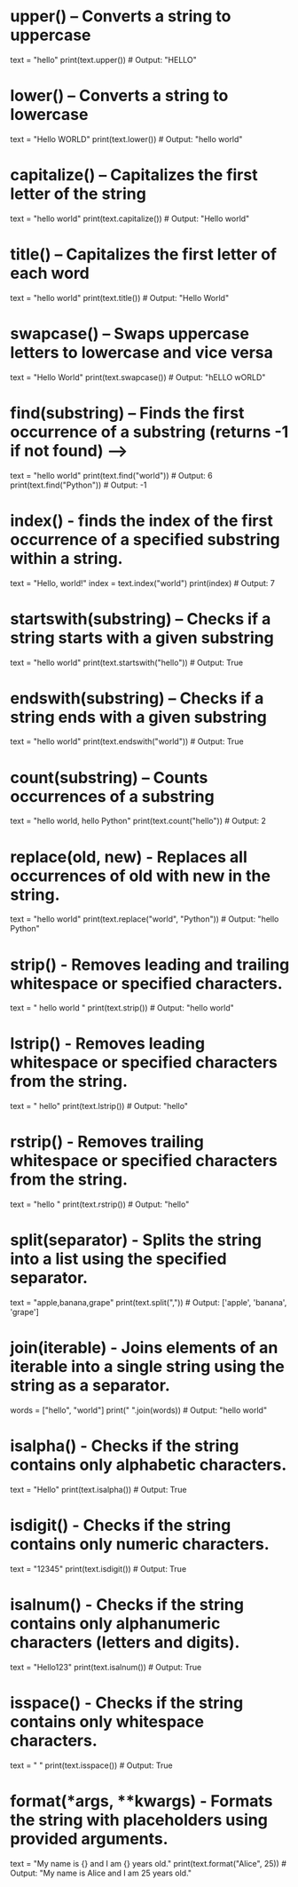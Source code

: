 # upper() – Converts a string to uppercase

<!-- Example -->

text = "hello"
print(text.upper())  # Output: "HELLO"

# lower() – Converts a string to lowercase

<!-- Example -->

text = "Hello WORLD"
print(text.lower())  # Output: "hello world"

# capitalize() – Capitalizes the first letter of the string

<!-- Example -->

text = "hello world"
print(text.capitalize())  # Output: "Hello world"

# title() – Capitalizes the first letter of each word

<!-- Example -->

text = "hello world"
print(text.title())  # Output: "Hello World"

# swapcase() – Swaps uppercase letters to lowercase and vice versa

<!-- Example -->

text = "Hello World"
print(text.swapcase())  # Output: "hELLO wORLD"

# find(substring) – Finds the first occurrence of a substring (returns -1 if not found) -->
 
 <!-- Example -->

text = "hello world"
print(text.find("world"))  # Output: 6
print(text.find("Python"))  # Output: -1

# index() - finds the index of the first occurrence of a specified substring within a string.

<!-- Example -->

text = "Hello, world!"
index = text.index("world")
print(index)  # Output: 7

# startswith(substring) – Checks if a string starts with a given substring

<!-- Example -->

text = "hello world"
print(text.startswith("hello"))  # Output: True

# endswith(substring) – Checks if a string ends with a given substring

<!-- Example -->

text = "hello world"
print(text.endswith("world"))  # Output: True

# count(substring) – Counts occurrences of a substring

<!-- Example -->

text = "hello world, hello Python"
print(text.count("hello"))  # Output: 2

# replace(old, new) - Replaces all occurrences of old with new in the string.

<!-- Example -->

text = "hello world"
print(text.replace("world", "Python"))  # Output: "hello Python"

# strip() - Removes leading and trailing whitespace or specified characters.

<!-- Example -->

text = "   hello world   "
print(text.strip())  # Output: "hello world"

# lstrip() - Removes leading whitespace or specified characters from the string.

<!-- Example -->

text = "   hello"
print(text.lstrip())  # Output: "hello"

# rstrip() - Removes trailing whitespace or specified characters from the string.

<!-- Example -->

text = "hello   "
print(text.rstrip())  # Output: "hello"

# split(separator) - Splits the string into a list using the specified separator.

<!-- Example -->

text = "apple,banana,grape"
print(text.split(","))  # Output: ['apple', 'banana', 'grape']

# join(iterable) - Joins elements of an iterable into a single string using the string as a separator.

<!-- Example -->

words = ["hello", "world"]
print(" ".join(words))  # Output: "hello world"

# isalpha() - Checks if the string contains only alphabetic characters.

<!-- Example -->

text = "Hello"
print(text.isalpha())  # Output: True

# isdigit() - Checks if the string contains only numeric characters.

<!-- Example -->

text = "12345"
print(text.isdigit())  # Output: True

# isalnum() - Checks if the string contains only alphanumeric characters (letters and digits).

<!-- Example -->

text = "Hello123"
print(text.isalnum())  # Output: True

# isspace() - Checks if the string contains only whitespace characters.

<!-- Example -->

text = "   "
print(text.isspace())  # Output: True

# format(*args, **kwargs) - Formats the string with placeholders using provided arguments.

<!-- Example -->

text = "My name is {} and I am {} years old."
print(text.format("Alice", 25))  # Output: "My name is Alice and I am 25 years old."
